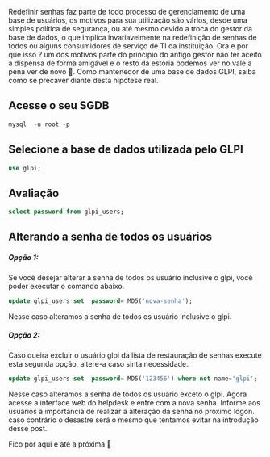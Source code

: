 Redefinir senhas faz parte de todo processo de gerenciamento de uma  base de usuários, os motivos para sua utilização são vários, desde uma  simples política de segurança, ou até mesmo devido a troca do gestor da  base de dados, o que implica invariavelmente na redefinição de senhas de todos ou alguns consumidores de serviço de TI da instituição.
Ora e  por que isso ? um dos motivos parte do princípio do antigo gestor não  ter aceito a dispensa de forma amigável e o resto da estoria podemos ver no vale a pena ver de novo 🙈.
Como mantenedor de uma base de dados GLPI, saiba como se precaver diante desta hipótese real.

## Acesse o seu SGDB

```sql
mysql  -u root -p
```

## Selecione a base de dados utilizada pelo GLPI

```sql
use glpi;
```

## Avaliação

```sql
select password from glpi_users;
```

## Alterando a senha de todos os usuários

##### Opção 1:

Se você desejar alterar a senha de todos os usuário inclusive o glpi, você poder executar o comando abaixo.

```sql
update glpi_users set  password= MD5('nova-senha');
```

Nesse caso alteramos a senha de todos os usuário inclusive o glpi.

##### Opção 2:

Caso queira excluir o usuário glpi da lista de restauração de senhas execute esta segunda opção, altere-a caso sinta necessidade.

```sql
update glpi_users set  password= MD5('123456') where not name='glpi';
```

Nesse caso alteramos a senha de todos os usuário exceto o glpi.
Agora acesse a interface web do helpdesk e entre com a nova senha.
Informe aos usuários a importância de realizar a alteração da senha no próximo  logon. caso contrário o desastre será o mesmo que tentamos evitar na  introdução desse post.

Fico por aqui e até a próxima 👦
